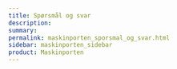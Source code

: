 ```yaml
---
title: Spørsmål og svar
description:
summary:
permalink: maskinporten_sporsmal_og_svar.html
sidebar: maskinporten_sidebar
product: Maskinporten
---
```

